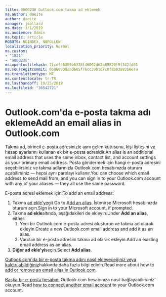 ```yaml
---
title: 9000238 Outlook.com takma ad eklemek
ms.author: daeite
author: daeite
manager: joallard
ms.date: 3/1/2019
ms.audience: Admin
ms.topic: article
ROBOTS: NOINDEX, NOFOLLOW
localization_priority: Normal
ms.custom:
- "1821"
- "9000238"
ms.openlocfilehash: 7fcef66309b6330f46062d62a89829f9f342fd31
ms.sourcegitcommit: 0b06093dabd685f76cc39b1d7c0f8b03883b6e79
ms.translationtype: MT
ms.contentlocale: tr-TR
ms.lasthandoff: 10/25/2019
ms.locfileid: "36542721"
---
```

# <a name="add-an-email-alias-in-outlookcom"></a><span data-ttu-id="e9af2-102">Outlook.com'da e-posta takma adı ekleme</span><span class="sxs-lookup"><span data-stu-id="e9af2-102">Add an email alias in Outlook.com</span></span>

<span data-ttu-id="e9af2-103">Takma ad, birincil e-posta adresinizle aynı gelen kutusunu, kişi listesini ve hesap ayarlarını kullanan ek bir e-posta adresidir.</span><span class="sxs-lookup"><span data-stu-id="e9af2-103">An alias is an additional email address that uses the same inbox, contact list, and account settings as your primary email address.</span></span> <span data-ttu-id="e9af2-104">Posta göndermek için hangi e-posta adresini seçebilirsiniz ve takma adlarınızla Outlook.com hesabınızda oturum açabilirsiniz — hepsi aynı parolayı kullanır.</span><span class="sxs-lookup"><span data-stu-id="e9af2-104">You can choose which email address to send mail from, and you can sign in to your Outlook.com account with any of your aliases — they all use the same password.</span></span>

<span data-ttu-id="e9af2-105">E-posta adresi eklemek için:</span><span class="sxs-lookup"><span data-stu-id="e9af2-105">To add an email address:</span></span>

1. <span data-ttu-id="e9af2-106">Takma [ad ekle'ye](https://go.microsoft.com/fwlink/p/?linkid=864833)git.</span><span class="sxs-lookup"><span data-stu-id="e9af2-106">Go to [Add an alias](https://go.microsoft.com/fwlink/p/?linkid=864833).</span></span> <span data-ttu-id="e9af2-107">İstenirse Microsoft hesabınızda oturum açın.</span><span class="sxs-lookup"><span data-stu-id="e9af2-107">Sign in to your Microsoft account, if prompted.</span></span>
2. <span data-ttu-id="e9af2-108">Takma **ad ekle**altında, aşağıdakileri de ekleyin:</span><span class="sxs-lookup"><span data-stu-id="e9af2-108">Under **Add an alias**, either:</span></span>
    1. <span data-ttu-id="e9af2-109">Yeni bir Outlook.com e-posta adresi oluşturun ve takma ad olarak ekleyin.</span><span class="sxs-lookup"><span data-stu-id="e9af2-109">Create a new Outlook.com email address and add it as an alias.</span></span>
    2. <span data-ttu-id="e9af2-110">Varolan bir e-posta adresini takma ad olarak ekleyin.</span><span class="sxs-lookup"><span data-stu-id="e9af2-110">Add an existing email address as an alias.</span></span>
3. <span data-ttu-id="e9af2-111">**Diğer ad ekle'yi**seçin.</span><span class="sxs-lookup"><span data-stu-id="e9af2-111">Select **Add alias**.</span></span>

<span data-ttu-id="e9af2-112">[Outlook.com'da bir e-posta takma adını nasıl ekleyeceğiniz veya kaldırılabildiğiniz](https://support.office.com/article/459b1989-356d-40fa-a689-8f285b13f1f2?wt.mc_id=Office_Outlook_com_Alchemy)hakkında daha fazla bilgi edinin.</span><span class="sxs-lookup"><span data-stu-id="e9af2-112">Read more about how to [add or remove an email alias in Outlook.com](https://support.office.com/article/459b1989-356d-40fa-a689-8f285b13f1f2?wt.mc_id=Office_Outlook_com_Alchemy).</span></span>  

<span data-ttu-id="e9af2-113">[Başka bir e-posta hesabını](https://support.office.com/article/c5224df4-5885-4e79-91ba-523aa743f0ba?wt.mc_id=Office_Outlook_com_Alchemy) Outlook.com hesabınıza nasıl bağlayabilirsiniz' okuyun.</span><span class="sxs-lookup"><span data-stu-id="e9af2-113">Read [how to connect another email account](https://support.office.com/article/c5224df4-5885-4e79-91ba-523aa743f0ba?wt.mc_id=Office_Outlook_com_Alchemy) to your Outlook.com account.</span></span>